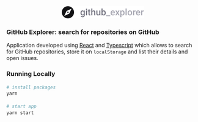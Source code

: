 <div align="center">
    <img alt="GitHub Explorer" src="src/assets/logo.svg" width="215px" />
</div>

### GitHub Explorer: search for repositories on GitHub
Application developed using [React](https://pt-br.reactjs.org/) and [Typescript](https://www.typescriptlang.org/) which allows to search for GitHub repositories, store it on `localStorage` and list their details and open issues.

### Running Locally

```sh
# install packages
yarn

# start app
yarn start
```
